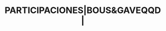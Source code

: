 ---
layout: asset
title: PARTICIPACIONES|BOUS&GAVEQQD|                               
isin: LU1322516227
---